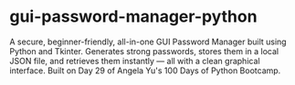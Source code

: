 # gui-password-manager-python
A secure, beginner-friendly, all-in-one GUI Password Manager built using Python and Tkinter. Generates strong passwords, stores them in a local JSON file, and retrieves them instantly — all with a clean graphical interface. Built on Day 29 of Angela Yu's 100 Days of Python Bootcamp.
